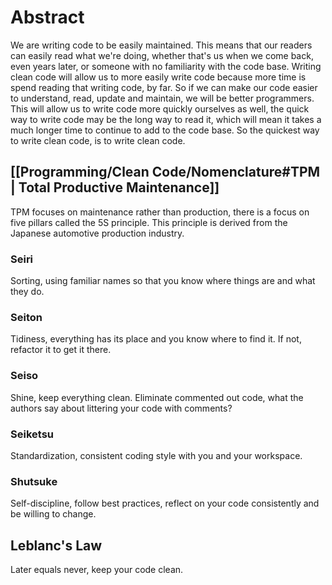 # Abstract
We are writing code to be easily maintained. This means that our readers can easily read what we're doing, whether that's us when we come back, even years later, or someone with no familiarity with the code base. Writing clean code will allow us to more easily write code because more time is spend reading that writing code, by far. So if we can make our code easier to understand, read, update and maintain, we will be better programmers. This will allow us to write code more quickly ourselves as well, the quick way to write code may be the long way to read it, which will mean it takes a much longer time to continue to add to the code base. So the quickest way to write clean code, is to write clean code.

## [[Programming/Clean Code/Nomenclature#TPM | Total Productive Maintenance]]
TPM focuses on maintenance rather than production, there is a focus on five pillars called the 5S principle. This principle is derived from the Japanese automotive production industry. 

### Seiri
Sorting, using familiar names so that you know where things are and what they do.

### Seiton
Tidiness, everything has its place and you know where to find it. If not, refactor it to get it there.

### Seiso
Shine, keep everything clean. Eliminate commented out code, what the authors say about littering your code with comments?

### Seiketsu
Standardization, consistent coding style with you and your workspace.

### Shutsuke
Self-discipline, follow best practices, reflect on your code consistently and be willing to change.

## Leblanc's Law
Later equals never, keep your code clean.



